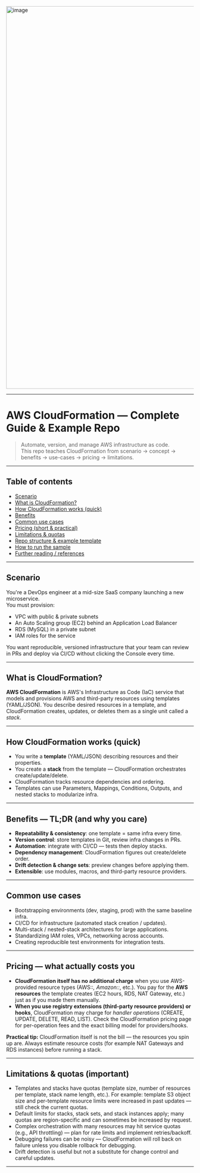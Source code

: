 <img width="1024" height="1024" alt="image" src="https://github.com/user-attachments/assets/80a41278-6a47-4bac-bed2-7e14b6c6ccb8" />

---

# AWS CloudFormation — Complete Guide & Example Repo

> Automate, version, and manage AWS infrastructure as code.  
> This repo teaches CloudFormation from scenario → concept → benefits → use-cases → pricing → limitations.

---

## Table of contents
- [Scenario](#scenario)  
- [What is CloudFormation?](#what-is-cloudformation)  
- [How CloudFormation works (quick)](#how-cloudformation-works-quick)  
- [Benefits](#benefits)  
- [Common use cases](#common-use-cases)  
- [Pricing (short & practical)](#pricing-short--practical)  
- [Limitations & quotas](#limitations--quotas)  
- [Repo structure & example template](#repo-structure--example-template)  
- [How to run the sample](#how-to-run-the-sample)  
- [Further reading / references](#further-reading--references)

---

## Scenario
You're a DevOps engineer at a mid-size SaaS company launching a new microservice.  
You must provision:
- VPC with public & private subnets  
- An Auto Scaling group (EC2) behind an Application Load Balancer  
- RDS (MySQL) in a private subnet  
- IAM roles for the service

You want reproducible, versioned infrastructure that your team can review in PRs and deploy via CI/CD without clicking the Console every time.

---

## What is CloudFormation?
**AWS CloudFormation** is AWS's Infrastructure as Code (IaC) service that models and provisions AWS and third-party resources using templates (YAML/JSON). You describe desired resources in a template, and CloudFormation creates, updates, or deletes them as a single unit called a *stack*.

---

## How CloudFormation works (quick)
- You write a **template** (YAML/JSON) describing resources and their properties.  
- You create a **stack** from the template — CloudFormation orchestrates create/update/delete.  
- CloudFormation tracks resource dependencies and ordering.  
- Templates can use Parameters, Mappings, Conditions, Outputs, and nested stacks to modularize infra. 

---

## Benefits — TL;DR (and why you care)
- **Repeatability & consistency**: one template = same infra every time.   
- **Version control**: store templates in Git, review infra changes in PRs.  
- **Automation**: integrate with CI/CD — tests then deploy stacks.   
- **Dependency management**: CloudFormation figures out create/delete order. 
- **Drift detection & change sets**: preview changes before applying them.  
- **Extensible**: use modules, macros, and third-party resource providers.

---

## Common use cases
- Bootstrapping environments (dev, staging, prod) with the same baseline infra.   
- CI/CD for infrastructure (automated stack creation / updates).  
- Multi-stack / nested-stack architectures for large applications.  
- Standardizing IAM roles, VPCs, networking across accounts.  
- Creating reproducible test environments for integration tests.

---

## Pricing — what actually costs you
- **CloudFormation itself has no additional charge** when you use AWS-provided resource types (AWS::*, Amazon::*, etc.). You pay for the **AWS resources** the template creates (EC2 hours, RDS, NAT Gateway, etc.) just as if you made them manually. 
- **When you use registry extensions (third-party resource providers) or hooks**, CloudFormation may charge for *handler operations* (CREATE, UPDATE, DELETE, READ, LIST). Check the CloudFormation pricing page for per-operation fees and the exact billing model for providers/hooks. 

**Practical tip:** CloudFormation itself is not the bill — the resources you spin up are. Always estimate resource costs (for example NAT Gateways and RDS instances) before running a stack.

---

## Limitations & quotas (important)
- Templates and stacks have quotas (template size, number of resources per template, stack name length, etc.). For example: template S3 object size and per-template resource limits were increased in past updates — still check the current quotas.  
- Default limits for stacks, stack sets, and stack instances apply; many quotas are region-specific and can sometimes be increased by request.   
- Complex orchestration with many resources may hit service quotas (e.g., API throttling) — plan for rate limits and implement retries/backoff.  
- Debugging failures can be noisy — CloudFormation will roll back on failure unless you disable rollback for debugging.  
- Drift detection is useful but not a substitute for change control and careful updates.

---

